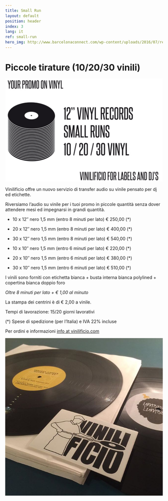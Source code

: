 ```yaml
---
title: Small Run
layout: default
position: header
index: 3
lang: it
ref: small-run
hero_img: http://www.barcelonaconnect.com/wp-content/uploads/2016/07/records.jpg
---
```

# Piccole tirature (10/20/30 vinili)


![infographic vinili](/img/PROMO-SMALL-RUNS_GFX_big-5.jpg)

Vinilificio offre un nuovo servizio di transfer audio su vinile pensato per dj ed etichette.

Riversiamo l’audio su vinile per i tuoi promo in piccole quantità senza dover attendere mesi ed impegnarsi in grandi quantità.

* 10 x 12″ nero 1,5 mm (entro 8 minuti per lato) € 250,00 (*)
* 20 x 12″ nero 1,5 mm (entro 8 minuti per lato) € 400,00 (*)
* 30 x 12″ nero 1,5 mm (entro 8 minuti per lato)  € 540,00 (*)


* 10 x 10″ nero 1,5 mm (entro 6 minuti per lato) € 220,00 (*)
* 20 x 10″ nero 1,5 mm (entro 6 minuti per lato) € 380,00 (*)
* 30 x 10″ nero 1,5 mm (entro 6 minuti per lato)  € 510,00 (*)


I vinili sono forniti con  etichetta bianca + busta interna bianca polylined + copertina bianca doppio foro

*Oltre 8 minuti per lato + € 1,00 al minuto*

La stampa dei centrini è di € 2,00 a vinile.

Tempi di lavorazione: 15/20 giorni lavorativi

(*) Spese di spedizione (per l’Italia) e IVA 22% incluse



Per ordini e informazioni <a href="mailto:info@vinilificio.com">info at vinilificio.com</a>


![small runs](/img/14310876_1791097337805434_318083881_n.jpg)
